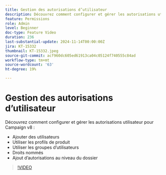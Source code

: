 ```yaml
---
title: Gestion des autorisations d’utilisateur
description: Découvrez comment configurer et gérer les autorisations utilisateur pour Campaign v8. Ajoutez des utilisateurs, travaillez avec des profils de produit, des groupes d’utilisateurs et des droits nommés. Ajoutez des autorisations au niveau du dossier.
feature: Permissions
role: Admin
level: Beginner
doc-type: Feature Video
duration: 236
last-substantial-update: 2024-11-14T00:00:00Z
jira: KT-15332
thumbnail: KT-15332.jpeg
source-git-commit: acf960dc605ed61913ca04c05124f740555c84ad
workflow-type: tm+mt
source-wordcount: '63'
ht-degree: 19%

---
```



# Gestion des autorisations d’utilisateur

Découvrez comment configurer et gérer les autorisations utilisateur pour Campaign v8 :

* Ajouter des utilisateurs
* Utiliser les profils de produit
* Utiliser les groupes d’utilisateurs
* Droits nommés
* Ajout d’autorisations au niveau du dossier

>[!VIDEO](https://video.tv.adobe.com/v/3438198/?learn=on)
